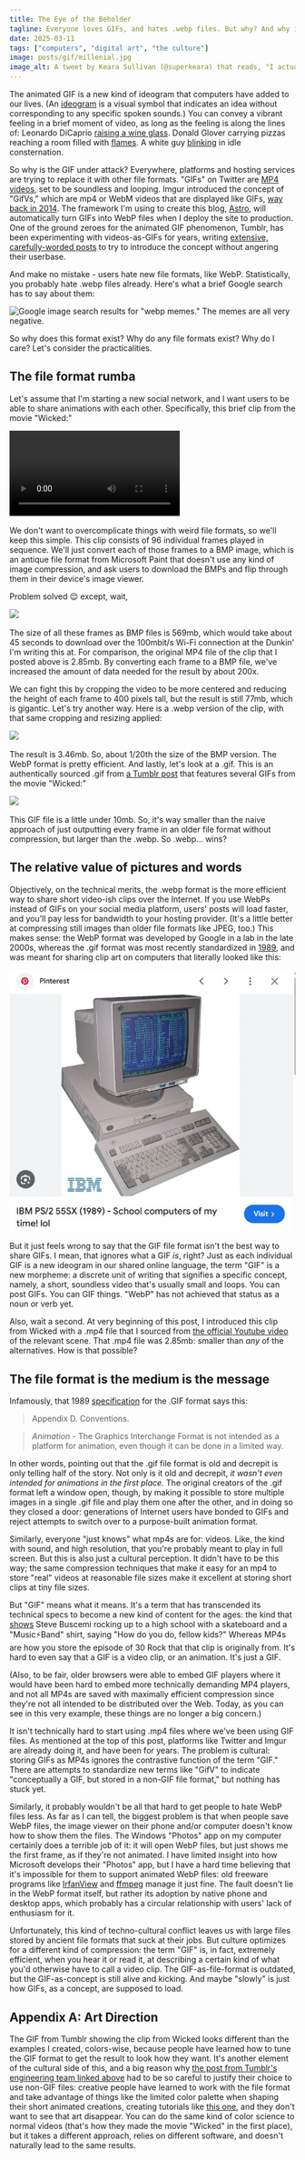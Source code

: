 ```yaml
---
title: The Eye of the Beholder
tagline: Everyone loves GIFs, and hates .webp files. But why? And why is the Internet switching from one to the other?
date: 2025-03-11
tags: ["computers", "digital art", "the culture"]
image: posts/gif/millenial.jpg
image_alt: A tweet by Keara Sullivan (@superkeara) that reads, "I actually love it when a millennial sends me a gif. It's like hearing a cow go moo in real life. I can't help but smile when witnessing something so classic."
---
```


The animated GIF is a new kind of ideogram that computers have added to our lives. (An [ideogram](https://en.wiktionary.org/wiki/ideogram) is a visual symbol that indicates an idea without corresponding to any specific spoken sounds.) You can convey a vibrant feeling in a brief moment of video, as long as the feeling is along the lines of: Leonardo DiCaprio [raising a wine glass](https://media3.giphy.com/media/v1.Y2lkPTc5MGI3NjExaWRxcWFqd3RtaG4zZHY3ejg4eDI1MjA0ZjdjbmdpZTZvdjdnOXF4eSZlcD12MV9pbnRlcm5hbF9naWZfYnlfaWQmY3Q9Zw/8Iv5lqKwKsZ2g/giphy.gif). Donald Glover carrying pizzas reaching a room filled with [flames](https://media1.giphy.com/media/v1.Y2lkPTc5MGI3NjExbDNlZWl2MDdkZnBud3Z3bW0wbzB2cnBjYnh3ZGJvZmVxdG1mMndoYyZlcD12MV9pbnRlcm5hbF9naWZfYnlfaWQmY3Q9Zw/BfiL8ZJWqfw7C/giphy.gif). A white guy [blinking](https://media3.giphy.com/media/v1.Y2lkPTc5MGI3NjExZ3B3MTg4OW85d3Bsd3Q3cGI0eGdmbWR2ZGNtdmc0NmlzMXN4NmF4OSZlcD12MV9pbnRlcm5hbF9naWZfYnlfaWQmY3Q9Zw/l3q2K5jinAlChoCLS/giphy.gif) in idle consternation.

So why is the GIF under attack? Everywhere, platforms and hosting services are trying to replace it with other file formats. "GIFs" on Twitter are [MP4 videos](https://video.twimg.com/tweet_video/GfrPv5-WIAA9Uui.mp4), set to be soundless and looping. Imgur introduced the concept of "GifVs," which are mp4 or WebM videos that are displayed like GIFs, [way back in 2014](https://web.archive.org/web/20200505012906/https://blog.imgur.com/2014/10/09/introducing-gifv/). The framework I'm using to create this blog, [Astro](https://astro.build/), will automatically turn GIFs into WebP files when I deploy the site to production. One of the ground zeroes for the animated GIF phenomenon, Tumblr, has been experimenting with videos-as-GIFs for years, writing [extensive, carefully-worded posts](https://engineering.tumblr.com/post/690135035533230080/making-gifs-load-faster) to try to introduce the concept without angering their userbase.

And make no mistake - users hate new file formats, like WebP. Statistically, you probably hate .webp files already. Here's what a brief Google search has to say about them:

<!-- NOTE: many of the assets in this post are served from "public" instead of "assets" because i *don't* want them to be transformed and optimized - that would keep them from illustrating the points about file formats i'm making -->

![Google image search results for "webp memes." The memes are all very negative.](/posts/gif/webp.jpg)

So why does this format exist? Why do any file formats exist? Why do I care? Let's consider the practicalities.

<!-- more -->

## The file format rumba

Let's assume that I'm starting a new social network, and I want users to be able to share animations with each other. Specifically, this brief clip from the movie "Wicked:"

<video controls src="/posts/gif/galinda-feeling.mp4"></video>

We don't want to overcomplicate things with weird file formats, so we'll keep this simple. This clip consists of 96 individual frames played in sequence. We'll just convert each of those frames to a BMP image, which is an antique file format from Microsoft Paint that doesn't use any kind of image compression, and ask users to download the BMPs and flip through them in their device's image viewer.

Problem solved 😌 except, wait,

![](/posts/gif/bmp-frames.jpg)

The size of all these frames as BMP files is 569mb, which would take about 45 seconds to download over the 100mbit/s Wi-Fi connection at the Dunkin' I'm writing this at. For comparison, the original MP4 file of the clip that I posted above is 2.85mb. By converting each frame to a BMP file, we've increased the amount of data needed for the result by about 200x.

We can fight this by cropping the video to be more centered and reducing the height of each frame to 400 pixels tall, but the result is still 77mb, which is gigantic. Let's try another way. Here is a .webp version of the clip, with that same cropping and resizing applied:

![](/posts/gif/galinda-feeling-local-400.webp)

The result is 3.46mb. So, about 1/20th the size of the BMP version. The WebP format is pretty efficient. And lastly, let's look at a .gif. This is an authentically sourced .gif from [a Tumblr post](https://laurens-german.tumblr.com/post/776175949031047168/ill-say-this-much-she-doesnt-give-a-twig-what) that features several GIFs from the movie "Wicked:"

![](/posts/gif/galinda-feeling-tumblr.gif)

This GIF file is a little under 10mb. So, it's way smaller than the naive approach of just outputting every frame in an older file format without compression, but larger than the .webp. So .webp... wins?

## The relative value of pictures and words

Objectively, on the technical merits, the .webp format is the more efficient way to share short video-ish clips over the Internet. If you use WebPs instead of GIFs on your social media platform, users' posts will load faster, and you'll pay less for bandwidth to your hosting provider. (It's a little better at compressing still images than older file formats like JPEG, too.) This makes sense: the WebP format was developed by Google in a lab in the late 2000s, whereas the .gif format was most recently standardized in [1989](https://www.w3.org/Graphics/GIF/spec-gif89a.txt), and was meant for sharing clip art on computers that literally looked like this:

![](../../../assets/posts/gif/1989.jpg)

<!-- could make point about GIFs' limited color palettes, but comparing compression methods is probably too far into the weeds -->

But it just feels wrong to say that the GIF file format isn't the best way to share GIFs. I mean, that ignores what a GIF _is_, right? Just as each individual GIF is a new ideogram in our shared online language, the term "GIF" is a new morpheme: a discrete unit of writing that signifies a specific concept, namely, a short, soundless video that's usually small and loops. You can post GIFs. You can GIF things. "WebP" has not achieved that status as a noun or verb yet.

Also, wait a second. At very beginning of this post, I introduced this clip from Wicked with a .mp4 file that I sourced from [the official Youtube video](https://www.youtube.com/watch?v=amgPXKrFZVg) of the relevant scene. That .mp4 file was 2.85mb: smaller than _any_ of the alternatives. How is that possible?

## The file format is the medium is the message

<!-- GIF as a concept vs. GIF as a file -->

Infamously, that 1989 [specification](https://www.w3.org/Graphics/GIF/spec-gif89a.txt) for the .GIF format says this:

> Appendix D. Conventions.

> _Animation_ - The Graphics Interchange Format is not intended as a platform for animation, even though it can be done in a limited way.

In other words, pointing out that the .gif file format is old and decrepit is only telling half of the story. Not only is it old and decrepit, _it wasn't even intended for animations in the first place._ The original creators of the .gif format left a window open, though, by making it possible to store multiple images in a single .gif file and play them one after the other, and in doing so they closed a door: generations of Internet users have bonded to GIFs and reject attempts to switch over to a purpose-built animation format.

Similarly, everyone "just knows" what mp4s are for: videos. Like, the kind with sound, and high resolution, that you're probably meant to play in full screen. But this is also just a cultural perception. It didn't have to be this way; the same compression techniques that make it easy for an mp4 to store "real" videos at reasonable file sizes make it excellent at storing short clips at tiny file sizes.

But "GIF" means what it means. It's a term that has transcended its technical specs to become a new kind of content for the ages: the kind that [shows](https://media4.giphy.com/media/v1.Y2lkPTc5MGI3NjExb285dDVwY2hoM3Z4cDVvajYwNGV0NDJ6ejJzZWdnNmsxNDI0N2ppeSZlcD12MV9pbnRlcm5hbF9naWZfYnlfaWQmY3Q9Zw/JTzPN5kkobFv7X0zPJ/giphy.gif) Steve Buscemi rocking up to a high school with a skateboard and a "Music⚡Band" shirt, saying "How do you do, fellow kids?" Whereas MP4s are how you store the episode of 30 Rock that that clip is originally from. It's hard to even say that a GIF is a video clip, or an animation. It's just a GIF.

(Also, to be fair, older browsers were able to embed GIF players where it would have been hard to embed more technically demanding MP4 players, and not all MP4s are saved with maximally efficient compression since they're not all intended to be distributed over the Web. Today, as you can see in this very example, these things are no longer a big concern.)

It isn't technically hard to start using .mp4 files where we've been using GIF files. As mentioned at the top of this post, platforms like Twitter and Imgur are already doing it, and have been for years. The problem is cultural: storing GIFs as MP4s ignores the contrastive function of the term "GIF." There are attempts to standardize new terms like "GifV" to indicate "conceptually a GIF, but stored in a non-GIF file format," but nothing has stuck yet.

Similarly, it probably wouldn't be all that hard to get people to hate WebP files less. As far as I can tell, the biggest problem is that when people save WebP files, the image viewer on their phone and/or computer doesn't know how to show them the files. The Windows "Photos" app on my computer certainly does a terrible job of it: it will open WebP files, but just shows me the first frame, as if they're not animated. I have limited insight into how Microsoft develops their "Photos" app, but I have a hard time believing that it's impossible for them to support animated WebP files: old freeware programs like [IrfanView](https://www.irfanview.com/) and [ffmpeg](https://www.ffmpeg.org/) manage it just fine. The fault doesn't lie in the WebP format itself, but rather its adoption by native phone and desktop apps, which probably has a circular relationship with users' lack of enthusiasm for it.

Unfortunately, this kind of techno-cultural conflict leaves us with large files stored by ancient file formats that suck at their jobs. But culture optimizes for a different kind of compression: the term "GIF" is, in fact, extremely efficient, when you hear it or read it, at describing a certain kind of what you'd otherwise have to call a video clip. The GIF-as-file-format is outdated, but the GIF-as-concept is still alive and kicking. And maybe "slowly" is just how GIFs, as a concept, are supposed to load.

## Appendix A: Art Direction

The GIF from Tumblr showing the clip from Wicked looks different than the examples I created, colors-wise, because people have learned how to tune the GIF format to get the result to look how they want. It's another element of the cultural side of this, and a big reason why [the post from Tumblr's engineering team linked above](https://engineering.tumblr.com/post/690135035533230080/making-gifs-load-faster) had to be so careful to justify their choice to use non-GIF files: creative people have learned to work with the file format and take advantage of things like the limited color palette when shaping their short animated creations, creating tutorials like [this one](https://www.tumblr.com/yesloulou/728649525371289600/alexis-what-settings-do-you-export-your-gifs?source=share), and they don't want to see that art disappear. You can do the same kind of color science to normal videos (that's how they made the movie "Wicked" in the first place), but it takes a different approach, relies on different software, and doesn't naturally lead to the same results.
